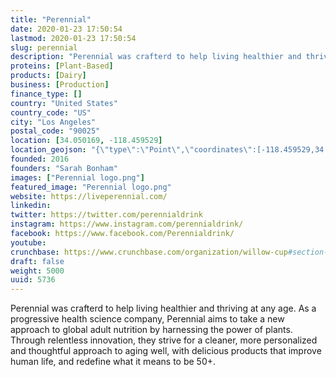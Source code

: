 ```yaml
---
title: "Perennial"
date: 2020-01-23 17:50:54
lastmod: 2020-01-23 17:50:54
slug: perennial
description: "Perennial was crafterd to help living healthier and thriving at any age. As a progressive health science company, Perennial aims to take a new approach to global adult nutrition by harnessing the power of plants. Through relentless innovation, they strive for a cleaner, more personalized and thoughtful approach to aging well, with delicious products that improve human life, and redefine what it means to be 50+."
proteins: [Plant-Based]
products: [Dairy]
business: [Production]
finance_type: []
country: "United States"
country_code: "US"
city: "Los Angeles"
postal_code: "90025"
location: [34.050169, -118.459529]
location_geojson: "{\"type\":\"Point\",\"coordinates\":[-118.459529,34.050169]}"
founded: 2016
founders: "Sarah Bonham"
images: ["Perennial logo.png"]
featured_image: "Perennial logo.png"
website: https://liveperennial.com/
linkedin: 
twitter: https://twitter.com/perennialdrink
instagram: https://www.instagram.com/perennialdrink/
facebook: https://www.facebook.com/Perennialdrink/
youtube: 
crunchbase: https://www.crunchbase.com/organization/willow-cup#section-funding-rounds
draft: false
weight: 5000
uuid: 5736
---
```

Perennial was crafterd to help living healthier and thriving at any age. As a progressive health science company, Perennial aims to take a new approach to global adult nutrition by harnessing the power of plants. Through relentless innovation, they strive for a cleaner, more personalized and thoughtful approach to aging well, with delicious products that improve human life, and redefine what it means to be 50+.
